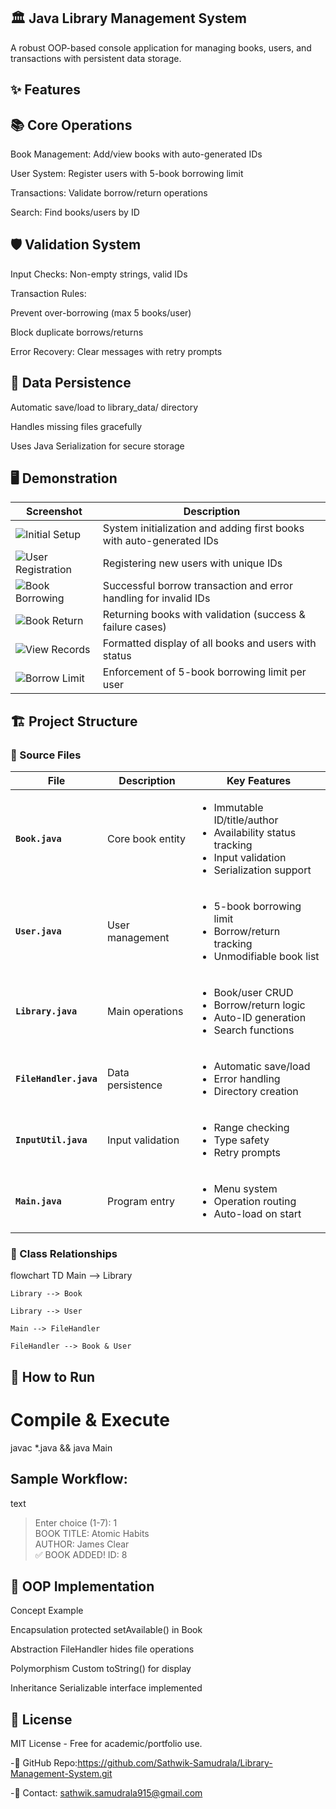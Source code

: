 ## 🏛️ Java Library Management System
A robust OOP-based console application for managing books, users, and transactions with persistent data storage.

## ✨ Features

## 📚 Core Operations
Book Management: Add/view books with auto-generated IDs

User System: Register users with 5-book borrowing limit

Transactions: Validate borrow/return operations

Search: Find books/users by ID

## 🛡️ Validation System
Input Checks: Non-empty strings, valid IDs

Transaction Rules:

Prevent over-borrowing (max 5 books/user)

Block duplicate borrows/returns

Error Recovery: Clear messages with retry prompts

## 💾 Data Persistence
Automatic save/load to library_data/ directory

Handles missing files gracefully

Uses Java Serialization for secure storage

## 🖥️ Demonstration 

| Screenshot | Description |
|------------|-------------|
| ![Initial Setup](Library-Management-SS-1.png) | System initialization and adding first books with auto-generated IDs |
| ![User Registration](Library-Management-SS-2.png) | Registering new users with unique IDs |
| ![Book Borrowing](Library-Management-SS-3.png) | Successful borrow transaction and error handling for invalid IDs |
| ![Book Return](Library-Management-SS-4.png) | Returning books with validation (success & failure cases) |
| ![View Records](Library-Management-SS-5.png) | Formatted display of all books and users with status |
| ![Borrow Limit](Library-Management-SS-6.png) | Enforcement of 5-book borrowing limit per user |

## 🏗️ Project Structure

### 📂 Source Files

| File | Description | Key Features |
|------|-------------|--------------|
| **`Book.java`** | Core book entity | <ul><li>Immutable ID/title/author</li><li>Availability status tracking</li><li>Input validation</li><li>Serialization support</li></ul> |
| **`User.java`** | User management | <ul><li>5-book borrowing limit</li><li>Borrow/return tracking</li><li>Unmodifiable book list</li></ul> |
| **`Library.java`** | Main operations | <ul><li>Book/user CRUD</li><li>Borrow/return logic</li><li>Auto-ID generation</li><li>Search functions</li></ul> |
| **`FileHandler.java`** | Data persistence | <ul><li>Automatic save/load</li><li>Error handling</li><li>Directory creation</li></ul> |
| **`InputUtil.java`** | Input validation | <ul><li>Range checking</li><li>Type safety</li><li>Retry prompts</li></ul> |
| **`Main.java`** | Program entry | <ul><li>Menu system</li><li>Operation routing</li><li>Auto-load on start</li></ul> |

### 🔗 Class Relationships
flowchart TD
    Main --> Library
    
    Library --> Book
    
    Library --> User
    
    Main --> FileHandler
    
    FileHandler --> Book & User
## 🚀 How to Run

# Compile & Execute
javac *.java && java Main

## Sample Workflow:

text
> Enter choice (1-7): 1  
> BOOK TITLE: Atomic Habits  
> AUTHOR: James Clear  
✅ BOOK ADDED! ID: 8  

## 📜 OOP Implementation
Concept	Example

Encapsulation	protected setAvailable() in Book

Abstraction	FileHandler hides file operations

Polymorphism	Custom toString() for display

Inheritance	Serializable interface implemented

## 📝 License

MIT License - Free for academic/portfolio use.

-🔗 GitHub Repo:https://github.com/Sathwik-Samudrala/Library-Management-System.git

-📧 Contact: sathwik.samudrala915@gmail.com
